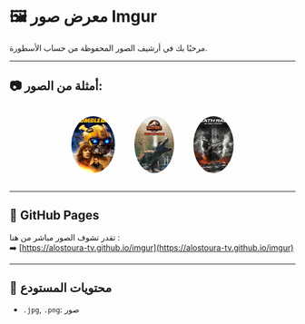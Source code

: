 # 🖼️ معرض صور Imgur

مرحبًا بك في أرشيف الصور المحفوظة من حساب الأسطورة.

---

## 📷 أمثلة من الصور:

<p align="center">
  <img alt="صورة 1" src="0LJd3mz.jpg" style="height: 100px; margin: 15px; border-radius: 50%;">
  <img alt="صورة 2" src="00ufnhN.jpg" style="height: 100px; margin: 15px; border-radius: 50%;">
  <img alt="صورة 3" src="1cqgNKM.jpg" style="height: 100px; margin: 15px; border-radius: 50%;">
</p>

---

## 🔗 GitHub Pages

تقدر تشوف الصور مباشر من هنا :  
➡️ [https://alostoura-tv.github.io/imgur](https://alostoura-tv.github.io/imgur)

---

## 📁 محتويات المستودع

- `.jpg`, `.png`: صور
